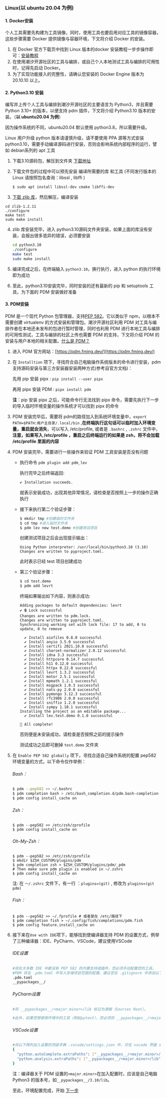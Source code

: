 ### Linux(以 ubuntu 20.04 为例)

#### 1. Docker安装

个人工具需要先构建为工具镜像，同时，使用工具也要启用对应工具的镜像容器，这些步骤需要 Docker 提供镜像与容器环境，下文将介绍 Docker 的安装。

1. 在 Docker 官方下载页中找到 Linux 版本的docker 安装教程一步步操作即可：[安装教程](https://docs.docker.com/engine/install/)
2. 在使用潮汐开源社区的工具与编排，或自己个人本地测试工具与编排的可用性时，记得先启动 Docker。
3. 为了实现功能接入的完整性，请确认您安装的 Docker Engine 版本为 20.10.10 以上。



#### 2. Python3.10 安装

编写并上传个人工具与编排到潮汐开源社区的主要语言为 Python3，并且需要 Python 3.10+ 的版本，以便支持 pdm 插件，下文将介绍 Python3.10 版本的安装。（**以 ubuntu20.04 为例**）

因为操作系统的不同，ubuntu20.04 默认使用 python3.8，所以需要升级。

Linux 用户升级 python 版本请谨慎升级，请不要使用 PPA 源等方式安装 python3.10，需要手动编译源码进行安装，否则会影响系统内部程序的运行，譬如 debian系列的 apt 工具

1. 下载3.10源码包，解压到文件夹 [下载地址](https://www.python.org/downloads)

2. 下载文件包的过程中可以预先安装 编译所需要的库 和工具 (不同发行版本的Linux 请按照包名查询：libssl , libffi )

   ```bash
   $ sudo apt install libssl-dev cmake libffi-dev
   ```

3.  [下载 zlib 库](http://www.zlib.net/)，然后解压，编译安装

   ```shell
   cd zlib-1.2.11
   ./configure
   make test
   sudo make install
   ```

4. zlib 库安装完毕，进入 python3.10源码文件夹安装，如果上面的库没有安装，会报出很多诡异的错误，必须要安装

   ```bash
   cd python3.10
   ./configure
   make test
   sudo make install
   ```

5. 编译完成之后，在终端输入 `python3.10`，换行执行，进入 python 的执行环境即为成功

5. 至此，python3.10安装完毕，同时安装的还有最新的 pip 和 setuptools 工具，为下面的 PDM 安装做好准备



#### 3. PDM安装

PDM 是一个现代 Python 包管理器，支持[PEP 582](https://www.python.org/dev/peps/pep-0582/)。它以类似于 npm，以根本不需要创建 virtualenv 的方式安装和管理包。潮汐开源社区利用 PDM 对工具与编排作者在本地还未发布的包进行暂时管理，同时也利用 PDM 进行本地工具与编排的可用性测试，工具与编排的社区上传也需要 PDM 的支持，下文将介绍 PDM 的安装与用户本地的相关配置。[什么是 PDM？](https://pdm.fming.dev/)

1. 进入 PDM 官方网站：[https://pdm.fming.dev/](https://pdm.fming.dev/)

2. 在 `Installtion` 项下，寻找符合自己电脑操作系统版本的命令进行安装，pdm 支持源码安装与第三方安装器安装两种方式(参考自官方文档)：

   先用 pip 安装 pipx :    	`pip install --user pipx`

   再用 pipx 安装 PDM : 	`pipx install pdm`

   **注**：pip 安装 pipx 之后，可能命令行无法找到 pipx 命令，需要先执行下一步的导入临时环境变量的操作系统才可以找到 pipx 的命令

3. PDM 安装完毕后，需要将 pdm的路径加入到系统环境变量中，`export PATH=$PATH:用户主目录/.local/bin` ,**在终端执行这句话可以临时加入环境变量，重启就会消失**，可以写入 /etc/profile, 或者是 `.bashrc` , `.zshrc` 文件中，**注意，如果写入 /etc/profile ，重启之后终端运行的如果是 zsh，将不会加载 /etc/profile 里面的内容**

4. PDM  安装完毕，需要进行一些操作来验证 PDM 工具安装是否没有问题

   * 执行命令 `pdm plugin add pdm_lev`

     执行完毕之后终端返回:

     ```bash
     ✔ Installation succeeds.
     ```

     就表示安装成功，出现其他异常情况，请检查是否按照上一步的操作正确执行

   * 接下来执行第二个验证步骤：

     ```bash
     $ mkdir tmp #创建临时文件夹
     $ cd tmp #进入临时文件夹
     $ pdm lev new test.demo #创建测试项目
     ```

     创建测试项目之后会出现提示输出：

     ```shell
     Using Python interpreter: /usr/local/bin/python3.10 (3.10)
     Changes are written to pyproject.toml.
     ```

     此时表示已经 test 项目创建成功

   * 第三个验证步骤：

     ```bash
     $ cd test.demo
     $ pdm add levrt
     ```

     终端如果输出如下内容，则表示成功:

     ```shell
     Adding packages to default dependencies: levrt
     ✔ 🔒 Lock successful
     Changes are written to pdm.lock.
     Changes are written to pyproject.toml.
     Synchronizing working set with lock file: 17 to add, 0 to update, 0 to remove

       ✔ Install aiofiles 0.8.0 successful
       ✔ Install anyio 3.5.0 successful
       ✔ Install certifi 2021.10.8 successful
       ✔ Install charset-normalizer 2.0.12 successful
       ✔ Install idna 3.3 successful
       ✔ Install httpcore 0.14.7 successful
       ✔ Install h11 0.12.0 successful
       ✔ Install httpx 0.22.0 successful
       ✔ Install levrt 1.3.2 successful
       ✔ Install motor 2.5.1 successful
       ✔ Install mpmath 1.2.1 successful
       ✔ Install msgpack 1.0.3 successful
       ✔ Install nats-py 2.0.0 successful
       ✔ Install pymongo 3.12.3 successful
       ✔ Install rfc3986 2.0.0 successful
       ✔ Install sniffio 1.2.0 successful
       ✔ Install sympy 1.10.1 successful
     Installing the project as an editable package...
       ✔ Install lev.test.demo 0.1.0 successful

     🎉 All complete!
     ```

     否则便是未安装成功，请检查是否按照之前的提示操作

     测试成功之后即可删掉 `test.demo` 文件夹

5. 在 `Enable PEP 582 globally` 项下，寻找合适自己操作系统的配置 pep582 环境变量的方式，以下命令仅作举例：

   ###### Bash：

   ```bash
   $ pdm --pep582 >> ~/.bashrc
   $ pdm completion bash > /etc/bash_completion.d/pdm.bash-completion
   $ pdm config install_cache on
   ```

   ###### Zsh：

   ```shell
   $ pdm --pep582 >> /etc/zsh/zprofile
   $ pdm config install_cache on
   ```

   ###### Oh-My-Zsh：

   ```shell
   $ pdm --pep582 >> /etc/zsh/zprofile
   $ mkdir $ZSH_CUSTOM/plugins/pdm
   $ pdm completion zsh > $ZSH_CUSTOM/plugins/pdm/_pdm
   # Then make sure pdm plugin is enabled in ~/.zshrc
   $ pdm config install_cache on
   ```

   注: 在 `～/.zshrc` 文件下，有一行 ：`plugins=(git)` , 修改为 `plugins=(git pdm)`

   ###### Fish：

   ```shell
   $ pdm --pep582 >> ~/.fprofile # 或者是在 /etc/路径下
   $ pdm completion fish > ~/.config/fish/completions/pdm.fish
   $ pdm config feature.install_cache on
   ```

6. 接下来在`Use with IDE`项下，能够找到使编译器支持 PDM 的设置方式，例举了三种编译器：IDE、PyCharm、VSCode，建议使用VSCode

   ###### IDE设置

   ```bash
   #现在大多数 IDE 中都没有 PEP 582 的内置支持或插件，您必须手动配置您的工具。
   #PDM 将在 .pdm.toml 中写入存储项目范围的配置，建议您在 .gitignore 中添加以下行：
   .pdm.toml
   __pypackages__/
   ```

   ###### PyCharm设置

   ```bash
   #将 __pypackages__/<major.minor>/lib 标记为源根（Sources Root）。

   #此外，如果您想使用环境中的工具（例如pytest），您必须将 __pypackages__/<major.minor>/bin 目录添加到 PATH 相应运行或调试配置的变量中。
   ```

   ###### VSCode设置

   ```bash
   #将以下两列加入设置的顶级字典 .vscode/settings.json 中，可在 vscode 界面 settings 中，选择 Edit in settings.json 打开：
   {
     "python.autoComplete.extraPaths": ["__pypackages__/<major.minor>/lib"],
     "python.analysis.extraPaths": ["__pypackages__/<major.minor>/lib"]
   }
   ```

   注：编译器关于 PDM 设置的`<major.minor>`在加入配置时，应该是自己电脑 Python3 的版本号，如`__pypackages__/3.10/lib`。



   至此，环境配置完成，开始 [下一步](#凭证上传与获取)
